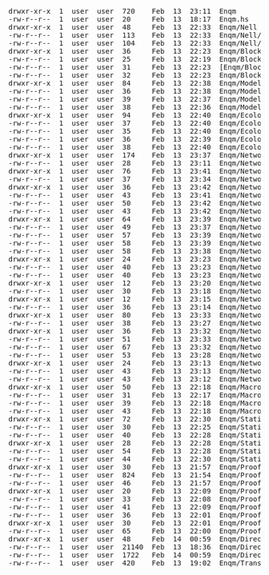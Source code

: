 <pre>
drwxr-xr-x  1  user  user  720    Feb  13  23:11  Enqm
-rw-r--r--  1  user  user  20     Feb  13  18:17  Enqm.hs
drwxr-xr-x  1  user  user  48     Feb  13  22:33  Enqm/Nell
-rw-r--r--  1  user  user  113    Feb  13  22:33  Enqm/Nell/Sharnell.hs
-rw-r--r--  1  user  user  104    Feb  13  22:33  Enqm/Nell/Stereonell.hs
drwxr-xr-x  1  user  user  36     Feb  13  22:23  Enqm/Block
-rw-r--r--  1  user  user  25     Feb  13  22:19  Enqm/Block.hs
-rw-r--r--  1  user  user  31     Feb  13  22:23  [Enqm/Block/Micro.hs]
-rw-r--r--  1  user  user  32     Feb  13  22:23  Enqm/Block/Classic.hs
drwxr-xr-x  1  user  user  84     Feb  13  22:38  Enqm/Model
-rw-r--r--  1  user  user  36     Feb  13  22:38  Enqm/Model/Migration.hs
-rw-r--r--  1  user  user  39     Feb  13  22:37  Enqm/Model/Cancellation.hs
-rw-r--r--  1  user  user  38     Feb  13  22:36  Enqm/Model/Prolongation.hs
drwxr-xr-x  1  user  user  94     Feb  13  22:40  Enqm/Ecology
-rw-r--r--  1  user  user  37     Feb  13  22:40  Enqm/Ecology/Checking.hs
-rw-r--r--  1  user  user  35     Feb  13  22:40  Enqm/Ecology/Filtring.hs
-rw-r--r--  1  user  user  36     Feb  13  22:39  Enqm/Ecology/Sharding.hs
-rw-r--r--  1  user  user  38     Feb  13  22:40  Enqm/Ecology/Duplication.hs
drwxr-xr-x  1  user  user  174    Feb  13  23:37  Enqm/Network
-rw-r--r--  1  user  user  28     Feb  13  23:11  Enqm/Network.hs
drwxr-xr-x  1  user  user  76     Feb  13  23:41  Enqm/Network/Receiving
-rw-r--r--  1  user  user  37     Feb  13  23:34  Enqm/Network/Receiving.hs
drwxr-xr-x  1  user  user  36     Feb  13  23:42  Enqm/Network/Receiving/Block
-rw-r--r--  1  user  user  43     Feb  13  23:41  Enqm/Network/Receiving/Block.hs
-rw-r--r--  1  user  user  50     Feb  13  23:42  Enqm/Network/Receiving/Block/Micro.hs
-rw-r--r--  1  user  user  43     Feb  13  23:42  Enqm/Network/Receiving/Block/Classic.hs
drwxr-xr-x  1  user  user  64     Feb  13  23:39  Enqm/Network/Receiving/Transaction
-rw-r--r--  1  user  user  49     Feb  13  23:37  Enqm/Network/Receiving/Transaction.hs
-rw-r--r--  1  user  user  57     Feb  13  23:39  Enqm/Network/Receiving/Transaction/Pending.hs
-rw-r--r--  1  user  user  58     Feb  13  23:39  Enqm/Network/Receiving/Transaction/Checking.hs
-rw-r--r--  1  user  user  58     Feb  13  23:38  Enqm/Network/Receiving/Transaction/Security.hs
drwxr-xr-x  1  user  user  24     Feb  13  23:23  Enqm/Network/Transport
-rw-r--r--  1  user  user  40     Feb  13  23:23  Enqm/Network/Transport/TCP.hs
-rw-r--r--  1  user  user  40     Feb  13  23:23  Enqm/Network/Transport/UDP.hs
drwxr-xr-x  1  user  user  12     Feb  13  23:20  Enqm/Network/Tunneling
-rw-r--r--  1  user  user  30     Feb  13  23:18  Enqm/Network/Tunneling/Tor.hs
drwxr-xr-x  1  user  user  12     Feb  13  23:15  Enqm/Network/Distributed
-rw-r--r--  1  user  user  36     Feb  13  23:14  Enqm/Network/Distributed/DHT.hs
drwxr-xr-x  1  user  user  80     Feb  13  23:33  Enqm/Network/Publication
-rw-r--r--  1  user  user  38     Feb  13  23:27  Enqm/Network/Publication.hs
drwxr-xr-x  1  user  user  36     Feb  13  23:32  Enqm/Network/Publication/Transaction
-rw-r--r--  1  user  user  51     Feb  13  23:33  Enqm/Network/Publication/Transaction.hs
-rw-r--r--  1  user  user  67     Feb  13  23:32  Enqm/Network/Publication/Transaction/DeliveryControl.hs
-rw-r--r--  1  user  user  53     Feb  13  23:28  Enqm/Network/Publication/Broadcasting.hs
drwxr-xr-x  1  user  user  24     Feb  13  23:13  Enqm/Network/HolePunching
-rw-r--r--  1  user  user  43     Feb  13  23:13  Enqm/Network/HolePunching/TCP.hs
-rw-r--r--  1  user  user  43     Feb  13  23:12  Enqm/Network/HolePunching/UDP.hs
drwxr-xr-x  1  user  user  50     Feb  13  22:18  Enqm/Macroblock
-rw-r--r--  1  user  user  31     Feb  13  22:17  Enqm/Macroblock.hs
-rw-r--r--  1  user  user  39     Feb  13  22:18  Enqm/Macroblock/Security.hs
-rw-r--r--  1  user  user  43     Feb  13  22:18  Enqm/Macroblock/Publicators.hs
drwxr-xr-x  1  user  user  72     Feb  13  22:30  Enqm/Statistics
-rw-r--r--  1  user  user  30     Feb  13  22:25  Enqm/Statistics.hs
-rw-r--r--  1  user  user  40     Feb  13  22:28  Enqm/Statistics/FuzzyDay.hs
drwxr-xr-x  1  user  user  28     Feb  13  22:28  Enqm/Statistics/Complexity
-rw-r--r--  1  user  user  54     Feb  13  22:28  Enqm/Statistics/Complexity/ProofOfWork.hs
-rw-r--r--  1  user  user  44     Feb  13  22:30  Enqm/Statistics/SystemHealth.hs
drwxr-xr-x  1  user  user  30     Feb  13  21:57  Enqm/ProofOfWork
-rw-r--r--  1  user  user  824    Feb  13  21:54  Enqm/ProofOfWork.hs
-rw-r--r--  1  user  user  46     Feb  13  21:57  Enqm/ProofOfWork/PvcnHashLoop.hs
drwxr-xr-x  1  user  user  20     Feb  13  22:09  Enqm/ProofOfStake
-rw-r--r--  1  user  user  33     Feb  13  22:08  Enqm/ProofOfStake.hs
-rw-r--r--  1  user  user  41     Feb  13  22:09  Enqm/ProofOfStake/Minimal.hs
-rw-r--r--  1  user  user  36     Feb  13  22:01  Enqm/ProofOfActivity.hs
drwxr-xr-x  1  user  user  30     Feb  13  22:01  Enqm/ProofOfActivity/PowVerification
-rw-r--r--  1  user  user  65     Feb  13  22:00  Enqm/ProofOfActivity/PowVerification/PvcnHashLoop.hs
drwxr-xr-x  1  user  user  48     Feb  14  00:59  Enqm/DirectAcyclicHyperGraph
-rw-r--r--  1  user  user  21140  Feb  13  18:36  Enqm/DirectAcyclicHyperGraph.hs
-rw-r--r--  1  user  user  1722   Feb  14  00:59  Enqm/DirectAcyclicHyperGraph/PatriciaTreeWithIORef.hs
-rw-r--r--  1  user  user  420    Feb  13  19:02  Enqm/TransactionsAndSignatures.hs
</pre>
